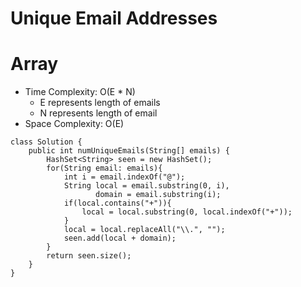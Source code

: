 # Unique Email Addresses
# Array
* Time Complexity: O(E * N)
	* E represents length of emails
	* N represents length of email
* Space Complexity: O(E)
```
class Solution {
    public int numUniqueEmails(String[] emails) {
        HashSet<String> seen = new HashSet();
        for(String email: emails){
            int i = email.indexOf("@");
            String local = email.substring(0, i),
                   domain = email.substring(i);
            if(local.contains("+")){
                local = local.substring(0, local.indexOf("+"));
            }
            local = local.replaceAll("\\.", "");
            seen.add(local + domain);
        }
        return seen.size();
    }
}
```